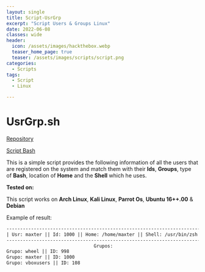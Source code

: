 ```yaml
---
layout: single
title: Script-UsrGrp
excerpt: "Script Users & Groups Linux"
date: 2022-06-08
classes: wide
header:
  icon: /assets/images/hackthebox.webp
  teaser_home_page: true
  teaser: /assets/images/scripts/script.png
categories:
  - Scripts
tags:
  - Script
  - Linux

---
```


# UsrGrp.sh

[Repository](https://github.com/themaxterone/scriptUsrGrp) 

[Script Bash](https://github.com/themaxterone/scriptUsrGrp/blob/main/usrgrp.sh) 


This is a simple script provides the following information of all the users that are registered on the system and match them with their **Ids**, **Groups**, type of **Bash**, location of **Home** and the **Shell** which he uses.


**Tested on:**

This script works on **Arch Linux**, **Kali Linux**, **Parrot Os**, **Ubuntu 16++.00** & **Debian**


Example of result:

```txt
---------------------------------------------------------------------------
| Usr: maxter || Id: 1000 || Home: /home/maxter || Shell: /usr/bin/zsh |
---------------------------------------------------------------------------
                                Grupos:
Grupo: wheel || ID: 998
Grupo: maxter || ID: 1000
Grupo: vboxusers || ID: 108
```